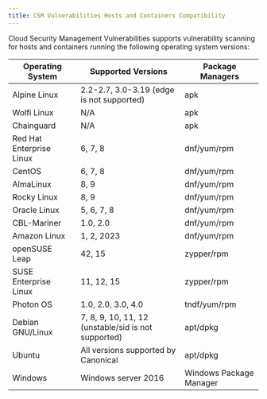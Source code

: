 ```yaml
---
title: CSM Vulnerabilities Hosts and Containers Compatibility
---
```


Cloud Security Management Vulnerabilities supports vulnerability scanning for hosts and containers running the following operating system versions:

| Operating System         | Supported Versions                                  | Package Managers        |
|--------------------------|-----------------------------------------------------|-------------------------|
| Alpine Linux             | 2.2-2.7, 3.0-3.19 (edge is not supported)           | apk                     |
| Wolfi Linux              | N/A                                                 | apk                     |
| Chainguard               | N/A                                                 | apk                     |
| Red Hat Enterprise Linux | 6, 7, 8                                             | dnf/yum/rpm             |
| CentOS                   | 6, 7, 8                                             | dnf/yum/rpm             |
| AlmaLinux                | 8, 9                                                | dnf/yum/rpm             |
| Rocky Linux              | 8, 9                                                | dnf/yum/rpm             |
| Oracle Linux             | 5, 6, 7, 8                                          | dnf/yum/rpm             |
| CBL-Mariner              | 1.0, 2.0                                            | dnf/yum/rpm             |
| Amazon Linux             | 1, 2, 2023                                          | dnf/yum/rpm             |
| openSUSE Leap            | 42, 15                                              | zypper/rpm              |
| SUSE Enterprise Linux    | 11, 12, 15                                          | zypper/rpm              |
| Photon OS                | 1.0, 2.0, 3.0, 4.0                                  | tndf/yum/rpm            |
| Debian GNU/Linux         | 7, 8, 9, 10, 11, 12 (unstable/sid is not supported) | apt/dpkg                |
| Ubuntu                   | All versions supported by Canonical                 | apt/dpkg                |
| Windows                  | Windows server 2016                                 | Windows Package Manager |
